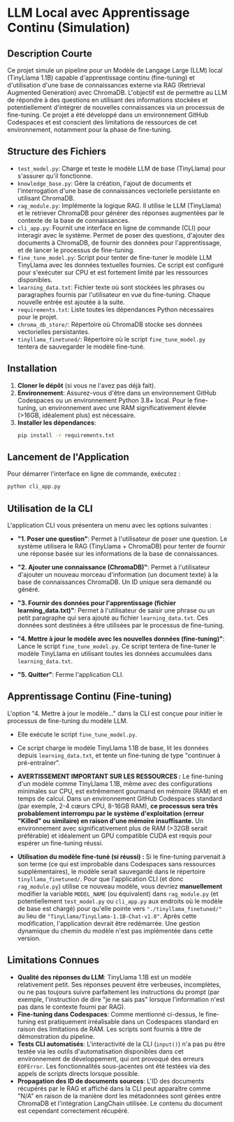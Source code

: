 # LLM Local avec Apprentissage Continu (Simulation)

## Description Courte

Ce projet simule un pipeline pour un Modèle de Langage Large (LLM) local (TinyLlama 1.1B) capable d'apprentissage continu (fine-tuning) et d'utilisation d'une base de connaissances externe via RAG (Retrieval Augmented Generation) avec ChromaDB. L'objectif est de permettre au LLM de répondre à des questions en utilisant des informations stockées et potentiellement d'intégrer de nouvelles connaissances via un processus de fine-tuning. Ce projet a été développé dans un environnement GitHub Codespaces et est conscient des limitations de ressources de cet environnement, notamment pour la phase de fine-tuning.

## Structure des Fichiers

*   `test_model.py`: Charge et teste le modèle LLM de base (TinyLlama) pour s'assurer qu'il fonctionne.
*   `knowledge_base.py`: Gère la création, l'ajout de documents et l'interrogation d'une base de connaissances vectorielle persistante en utilisant ChromaDB.
*   `rag_module.py`: Implémente la logique RAG. Il utilise le LLM (TinyLlama) et le retriever ChromaDB pour générer des réponses augmentées par le contexte de la base de connaissances.
*   `cli_app.py`: Fournit une interface en ligne de commande (CLI) pour interagir avec le système. Permet de poser des questions, d'ajouter des documents à ChromaDB, de fournir des données pour l'apprentissage, et de lancer le processus de fine-tuning.
*   `fine_tune_model.py`: Script pour tenter de fine-tuner le modèle LLM TinyLlama avec les données textuelles fournies. Ce script est configuré pour s'exécuter sur CPU et est fortement limité par les ressources disponibles.
*   `learning_data.txt`: Fichier texte où sont stockées les phrases ou paragraphes fournis par l'utilisateur en vue du fine-tuning. Chaque nouvelle entrée est ajoutée à la suite.
*   `requirements.txt`: Liste toutes les dépendances Python nécessaires pour le projet.
*   `chroma_db_store/`: Répertoire où ChromaDB stocke ses données vectorielles persistantes.
*   `tinyllama_finetuned/`: Répertoire où le script `fine_tune_model.py` tentera de sauvegarder le modèle fine-tuné.

## Installation

1.  **Cloner le dépôt** (si vous ne l'avez pas déjà fait).
2.  **Environnement**: Assurez-vous d'être dans un environnement GitHub Codespaces ou un environnement Python 3.8+ local. Pour le fine-tuning, un environnement avec une RAM significativement élevée (>16GB, idéalement plus) est nécessaire.
3.  **Installer les dépendances**:
    ```bash
    pip install -r requirements.txt
    ```

## Lancement de l'Application

Pour démarrer l'interface en ligne de commande, exécutez :
```bash
python cli_app.py
```

## Utilisation de la CLI

L'application CLI vous présentera un menu avec les options suivantes :

*   **"1. Poser une question"**:
    Permet à l'utilisateur de poser une question. Le système utilisera le RAG (TinyLlama + ChromaDB) pour tenter de fournir une réponse basée sur les informations de la base de connaissances.

*   **"2. Ajouter une connaissance (ChromaDB)"**:
    Permet à l'utilisateur d'ajouter un nouveau morceau d'information (un document texte) à la base de connaissances ChromaDB. Un ID unique sera demandé ou généré.

*   **"3. Fournir des données pour l'apprentissage (fichier learning_data.txt)"**:
    Permet à l'utilisateur de saisir une phrase ou un petit paragraphe qui sera ajouté au fichier `learning_data.txt`. Ces données sont destinées à être utilisées par le processus de fine-tuning.

*   **"4. Mettre à jour le modèle avec les nouvelles données (fine-tuning)"**:
    Lance le script `fine_tune_model.py`. Ce script tentera de fine-tuner le modèle TinyLlama en utilisant toutes les données accumulées dans `learning_data.txt`.

*   **"5. Quitter"**:
    Ferme l'application CLI.

## Apprentissage Continu (Fine-tuning)

L'option "4. Mettre à jour le modèle..." dans la CLI est conçue pour initier le processus de fine-tuning du modèle LLM.

*   Elle exécute le script `fine_tune_model.py`.
*   Ce script charge le modèle TinyLlama 1.1B de base, lit les données depuis `learning_data.txt`, et tente un fine-tuning de type "continuer à pré-entraîner".

*   **AVERTISSEMENT IMPORTANT SUR LES RESSOURCES :**
    Le fine-tuning d'un modèle comme TinyLlama 1.1B, même avec des configurations minimales sur CPU, est extrêmement gourmand en mémoire (RAM) et en temps de calcul. Dans un environnement GitHub Codespaces standard (par exemple, 2-4 cœurs CPU, 8-16GB RAM), **ce processus sera très probablement interrompu par le système d'exploitation (erreur "Killed" ou similaire) en raison d'une mémoire insuffisante.** Un environnement avec significativement plus de RAM (>32GB serait préférable) et idéalement un GPU compatible CUDA est requis pour espérer un fine-tuning réussi.

*   **Utilisation du modèle fine-tuné (si réussi) :**
    Si le fine-tuning parvenait à son terme (ce qui est improbable dans Codespaces sans ressources supplémentaires), le modèle serait sauvegardé dans le répertoire `tinyllama_finetuned/`. Pour que l'application CLI (et donc `rag_module.py`) utilise ce nouveau modèle, vous devriez **manuellement** modifier la variable `MODEL_NAME` (ou équivalent) dans `rag_module.py` (et potentiellement `test_model.py` ou `cli_app.py` aux endroits où le modèle de base est chargé) pour qu'elle pointe vers `"./tinyllama_finetuned/"` au lieu de `"TinyLlama/TinyLlama-1.1B-Chat-v1.0"`. Après cette modification, l'application devrait être redémarrée. Une gestion dynamique du chemin du modèle n'est pas implémentée dans cette version.

## Limitations Connues

*   **Qualité des réponses du LLM**: TinyLlama 1.1B est un modèle relativement petit. Ses réponses peuvent être verbeuses, incomplètes, ou ne pas toujours suivre parfaitement les instructions du prompt (par exemple, l'instruction de dire "je ne sais pas" lorsque l'information n'est pas dans le contexte fourni par RAG).
*   **Fine-tuning dans Codespaces**: Comme mentionné ci-dessus, le fine-tuning est pratiquement irréalisable dans un Codespaces standard en raison des limitations de RAM. Les scripts sont fournis à titre de démonstration du pipeline.
*   **Tests CLI automatisés**: L'interactivité de la CLI (`input()`) n'a pas pu être testée via les outils d'automatisation disponibles dans cet environnement de développement, qui ont provoqué des erreurs `EOFError`. Les fonctionnalités sous-jacentes ont été testées via des appels de scripts directs lorsque possible.
*   **Propagation des ID de documents sources**: L'ID des documents récupérés par le RAG et affiché dans la CLI peut apparaître comme "N/A" en raison de la manière dont les métadonnées sont gérées entre ChromaDB et l'intégration LangChain utilisée. Le contenu du document est cependant correctement récupéré.
